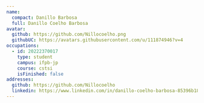 ```yaml
---
name:
  compact: Danillo Barbosa
  full: Danillo Coelho Barbosa
avatar:
  github: https://github.com/Nillocoelho.png
  githubUC: https://avatars.githubusercontent.com/u/111874946?v=4
occupations:
  - id: 20222370017
    type: student
    campus: ifpb-jp
    course: cstsi
    isFinished: false
addresses:
  github: https://github.com/Nillocoelho
  linkedin: https://www.linkedin.com/in/danillo-coelho-barbosa-85396b184/
---
```

